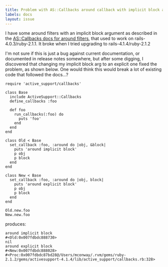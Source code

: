 ```yaml
---
title: Problem with AS::Callbacks around callback with implicit block argument
labels: docs
layout: issue
---
```


I have some around filters with an implicit block argument as described in the [AS::Callbacks docs for around filters](https://github.com/rails/rails/blob/master/activesupport/lib/active_support/callbacks.rb#L576), that used to work on rails-4.0.3/ruby-2.1.1.  It broke when I tried upgrading to rails-4.1.4/ruby-2.1.2

I'm not sure if this is just a bug against current documentation, or documented in release notes somewhere, but after some digging, I discovered that changing my implicit block arg to an explicit one fixed the problem, as shown below.  One would think this would break a lot of existing code that followed the docs...?

```
require 'active_support/callbacks'

class Base
  include ActiveSupport::Callbacks
  define_callbacks :foo

  def foo
    run_callbacks(:foo) do
      puts 'foo'
    end
  end
end

class Old < Base
  set_callback :foo, :around do |obj, &block|
    puts 'around implicit block'
    p obj
    p block
  end
end

class New < Base
  set_callback :foo, :around do |obj, block|
    puts 'around explicit block'
    p obj
    p block
  end
end

Old.new.foo
New.new.foo
```

produces:

```
around implicit block
#<Old:0x007fdbdc888730>
nil
around explicit block
#<New:0x007fdbdc888028>
#<Proc:0x007fdbdc87bd28@/Users/mconway/.rvm/gems/ruby-2.1.2/gems/activesupport-4.1.4/lib/active_support/callbacks.rb:328>
```

